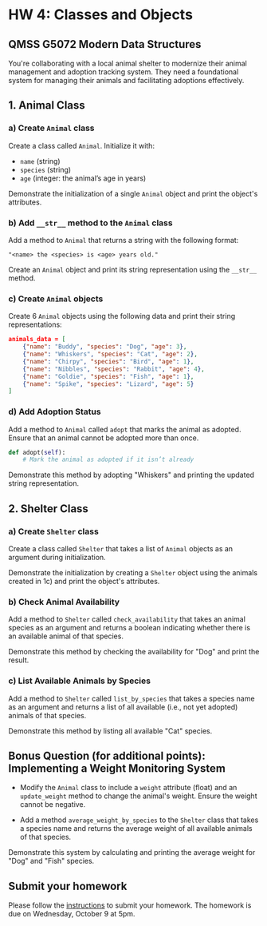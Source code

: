 # HW 4: Classes and Objects
## QMSS G5072 Modern Data Structures

You're collaborating with a local animal shelter to modernize their animal management and adoption tracking system. They need a foundational system for managing their animals and facilitating adoptions effectively.

## 1. Animal Class

### a) Create `Animal` class

Create a class called `Animal`. Initialize it with:

- `name` (string)
- `species` (string)
- `age` (integer: the animal’s age in years)

Demonstrate the initialization of a single `Animal` object and print the object's attributes.

### b) Add `__str__` method to the `Animal` class

Add a method to `Animal` that returns a string with the following format:

```plaintext
"<name> the <species> is <age> years old."
```

Create an `Animal` object and print its string representation using the `__str__` method.

### c) Create `Animal` objects

Create 6 `Animal` objects using the following data and print their string representations:

```json
animals_data = [
    {"name": "Buddy", "species": "Dog", "age": 3},
    {"name": "Whiskers", "species": "Cat", "age": 2},
    {"name": "Chirpy", "species": "Bird", "age": 1},
    {"name": "Nibbles", "species": "Rabbit", "age": 4},
    {"name": "Goldie", "species": "Fish", "age": 1},
    {"name": "Spike", "species": "Lizard", "age": 5}
]
```

### d) Add Adoption Status

Add a method to `Animal` called `adopt` that marks the animal as adopted. Ensure that an animal cannot be adopted more than once.

```python
def adopt(self):
    # Mark the animal as adopted if it isn’t already
```

Demonstrate this method by adopting "Whiskers" and printing the updated string representation.

## 2. Shelter Class

### a) Create `Shelter` class

Create a class called `Shelter` that takes a list of `Animal` objects as an argument during initialization.

Demonstrate the initialization by creating a `Shelter` object using the animals created in 1c) and print the object's attributes.

### b) Check Animal Availability

Add a method to `Shelter` called `check_availability` that takes an animal species as an argument and returns a boolean indicating whether there is an available animal of that species.

Demonstrate this method by checking the availability for "Dog" and print the result.

### c) List Available Animals by Species

Add a method to `Shelter` called `list_by_species` that takes a species name as an argument and returns a list of all available (i.e., not yet adopted) animals of that species.

Demonstrate this method by listing all available "Cat" species.

## Bonus Question (for additional points): Implementing a Weight Monitoring System

- Modify the `Animal` class to include a `weight` attribute (float) and an `update_weight` method to change the animal's weight. Ensure the weight cannot be negative.

- Add a method `average_weight_by_species` to the `Shelter` class that takes a species name and returns the average weight of all available animals of that species.

Demonstrate this system by calculating and printing the average weight for "Dog" and "Fish" species.

## Submit your homework

Please follow the [instructions](/Exercises/homework_submission_instructions.md) to submit your homework. The homework is due on Wednesday, October 9 at 5pm.